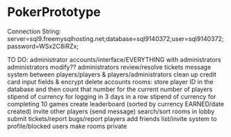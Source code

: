 # PokerPrototype

Connection String: server=sql9.freemysqlhosting.net;database=sql9140372;user=sql9140372;password=WSx2C8iRZx;

TO DO:
administrator accounts/interface/EVERYTHING with administrators
administrators modify??
administrators review/resolve tickets
message system between players/players & players/administrators
clean up credit card input fields & encrypt
delete accounts
rooms: store player ID in the database and then count that number for the current number of players
stipend of currency for logging in 3 days in a row
stipend of currency for completing 10 games
create leaderboard (sorted by currency EARNED/date created)
invite other players (send message)
search/sort rooms in lobby
submit tickets/report bugs/report players
add friends list/invite system to profile/blocked users
make rooms private
